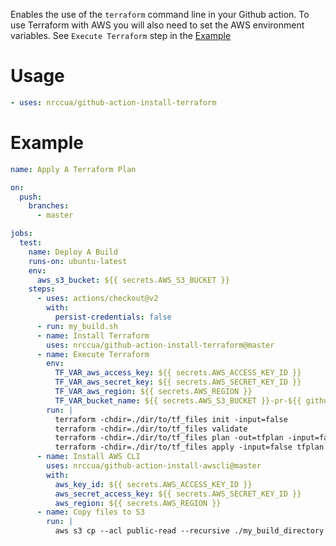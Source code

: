 Enables the use of the `terraform` command line in your Github action. To use Terraform with AWS you will also need to set the AWS environment variables. See `Execute Terraform` step in the [Example](#Example)

# Usage

<!-- start usage -->
```yaml
- uses: nrccua/github-action-install-terraform
```
<!-- end usage -->

# Example
```yaml
name: Apply A Terraform Plan

on:
  push:
    branches:
      - master

jobs:
  test:
    name: Deploy A Build
    runs-on: ubuntu-latest
    env:
      aws_s3_bucket: ${{ secrets.AWS_S3_BUCKET }}
    steps:
      - uses: actions/checkout@v2
        with:
          persist-credentials: false
      - run: my_build.sh
      - name: Install Terraform
        uses: nrccua/github-action-install-terraform@master
      - name: Execute Terraform
        env:
          TF_VAR_aws_access_key: ${{ secrets.AWS_ACCESS_KEY_ID }}
          TF_VAR_aws_secret_key: ${{ secrets.AWS_SECRET_KEY_ID }}
          TF_VAR_aws_region: ${{ secrets.AWS_REGION }}
          TF_VAR_bucket_name: ${{ secrets.AWS_S3_BUCKET }}-pr-${{ github.event.number }}
        run: |
          terraform -chdir=./dir/to/tf_files init -input=false
          terraform -chdir=./dir/to/tf_files validate
          terraform -chdir=./dir/to/tf_files plan -out=tfplan -input=false
          terraform -chdir=./dir/to/tf_files apply -input=false tfplan
      - name: Install AWS CLI
        uses: nrccua/github-action-install-awscli@master
        with:
          aws_key_id: ${{ secrets.AWS_ACCESS_KEY_ID }}
          aws_secret_access_key: ${{ secrets.AWS_SECRET_KEY_ID }}
          aws_region: ${{ secrets.AWS_REGION }}
      - name: Copy files to S3
        run: |
          aws s3 cp --acl public-read --recursive ./my_build_directory s3://$aws_s3_bucket/
```

